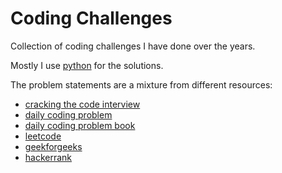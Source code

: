 # Coding Challenges

Collection of coding challenges I have done over the years.

Mostly I use [python](https://www.python.org/) for the solutions.

The problem statements are a mixture from different resources:

* [cracking the code interview](http://www.crackingthecodinginterview.com/)
* [daily coding problem](https://www.dailycodingproblem.com/)
* [daily coding problem book](https://www.dailycodingproblem.com/blog/daily-coding-problem-book-now-available/)
* [leetcode](https://leetcode.com/)
* [geekforgeeks](https://www.geeksforgeeks.org/)
* [hackerrank](https://www.hackerrank.com/)
